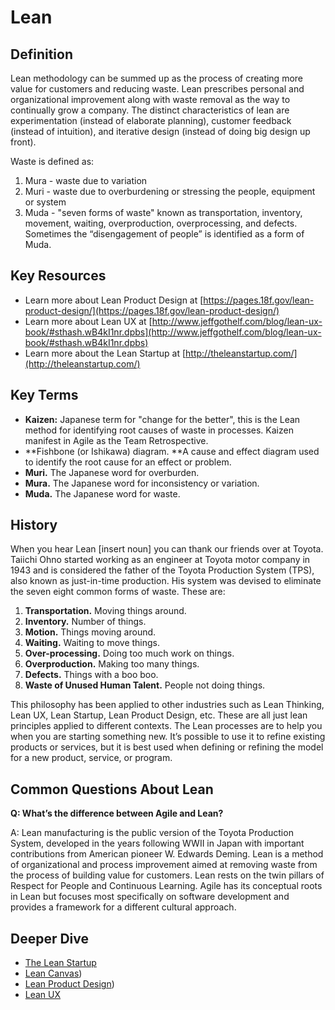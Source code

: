# Lean

## Definition

Lean methodology can be summed up as the process of creating more value for customers and reducing waste. Lean prescribes personal and organizational improvement along with waste removal as the way to continually grow a company. The distinct characteristics of lean are experimentation (instead of elaborate planning), customer feedback (instead of intuition), and iterative design (instead of doing big design up front).

Waste is defined as:

1. Mura - waste due to variation
2. Muri - waste due to overburdening or stressing the people, equipment or system
3. Muda - "seven forms of waste" known as transportation, inventory, movement, waiting, overproduction, overprocessing, and defects. Sometimes the “disengagement of people” is identified as a form of Muda.

## Key Resources

* Learn more about Lean Product Design at [https://pages.18f.gov/lean-product-design/](https://pages.18f.gov/lean-product-design/)
* Learn more about Lean UX at [http://www.jeffgothelf.com/blog/lean-ux-book/#sthash.wB4kI1nr.dpbs](http://www.jeffgothelf.com/blog/lean-ux-book/#sthash.wB4kI1nr.dpbs)
* Learn more about the Lean Startup at [http://theleanstartup.com/](http://theleanstartup.com/)

## Key Terms

* **Kaizen:** Japanese term for "change for the better", this is the Lean method for identifying root causes of waste in processes. Kaizen manifest in Agile as the Team Retrospective.
* **Fishbone (or Ishikawa) diagram. **A cause and effect diagram used to identify the root cause for an effect or problem.
* **Muri.** The Japanese word for overburden.
* **Mura.** The Japanese word for inconsistency or variation.
* **Muda.** The Japanese word for waste.

## History

When you hear Lean [insert noun] you can thank our friends over at Toyota. Taiichi Ohno started working as an engineer at Toyota motor company in 1943 and is considered the father of the Toyota Production System (TPS), also known as just-in-time production. His system was devised to eliminate the seven eight common forms of waste. These are:

1. **Transportation.** Moving things around.
2. **Inventory.** Number of things.
3. **Motion.** Things moving around.
4. **Waiting.** Waiting to move things.
5. **Over-processing.** Doing too much work on things.
6. **Overproduction.** Making too many things.
7. **Defects.** Things with a boo boo.
8. **Waste of Unused Human Talent.** People not doing things.

This philosophy has been applied to other industries such as Lean Thinking, Lean UX, Lean Startup, Lean Product Design, etc. These are all just lean principles applied to different contexts. The Lean processes are to help you when you are starting something new. It’s possible to use it to refine existing products or services, but it is best used when defining or refining the model for a new product, service, or program.

## Common Questions About Lean

**Q: What’s the difference between Agile and Lean?**

A: Lean manufacturing is the public version of the Toyota Production System, developed in the years following WWII in Japan with important contributions from American pioneer W. Edwards Deming. Lean is a method of organizational and process improvement aimed at removing waste from the process of building value for customers. Lean rests on the twin pillars of Respect for People and Continuous Learning. Agile has its conceptual roots in Lean but focuses most specifically on software development and provides a framework for a different cultural approach.

## Deeper Dive

* [The Lean Startup](http://theleanstartup.com/)
* [Lean Canvas](https://canvanizer.com/new/lean-canvas))
* [Lean Product Design](https://pages.18f.gov/lean-product-design/))
* [Lean UX](http://www.jeffgothelf.com/blog/lean-ux-book/#sthash.uRif9xAP.dpuf)
